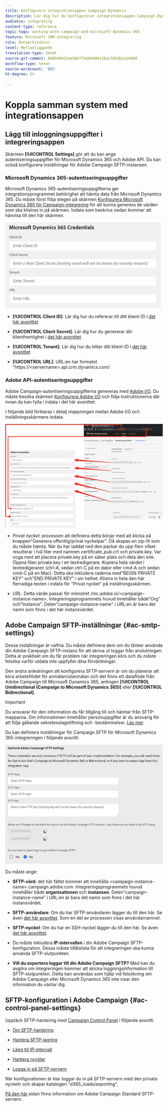 ```yaml
---
title: Konfigurera integrationsappen Campaign-Dynamics
description: Lär dig hur du konfigurerar integrationsappen Campaign-Dynamics
audience: integrating
content-type: reference
topic-tags: working-with-campaign-and-microsoft-dynamics-365
feature: Microsoft CRM-integrering
role: Dataarkitektur
level: Mellanliggande
translation-type: tm+mt
source-git-commit: 088b49931ee5047fa6b949813ba17654b1e10d60
workflow-type: tm+mt
source-wordcount: '801'
ht-degree: 2%

---
```



# Koppla samman system med integrationsappen

## Lägg till inloggningsuppgifter i integreringsappen

Skärmen **[!UICONTROL Settings]** gör att du kan ange autentiseringsuppgifter för Microsoft Dynamics 365 och Adobe API. Du kan också konfigurera inställningar för Adobe Campaign SFTP-instansen.

### Microsoft Dynamics 365-autentiseringsuppgifter

Microsoft Dynamics 365-autentiseringsuppgifterna ger integrationsprogrammet behörighet att hämta data från Microsoft Dynamics 365.  Du måste först följa stegen på skärmen [Konfigurera Microsoft Dynamics 365 för Campaign-integrering](../../integrating/using/d365-acs-configure-d365.md) för att kunna generera de värden som ska klistras in på skärmen. Indata som beskrivs nedan kommer att hänvisa till den här skärmen.

![](assets/do-not-localize/d365-to-acs-ui-page-workflows-settings-d365.png)

* **[!UICONTROL Client ID]**: Lär dig hur du refererar till ditt klient-ID i  [det här avsnittet](../../integrating/using/d365-acs-configure-d365.md#register-a-new-app)

* **[!UICONTROL Client Secret]**: Lär dig hur du genererar din klienthemlighet i  [det här avsnittet](../../integrating/using/d365-acs-configure-d365.md#generate-a-client-secret)

* **[!UICONTROL Tenant]**: Lär dig hur du hittar ditt klient-ID i  [det här avsnittet](../../integrating/using/d365-acs-configure-d365.md#get-the-tenant-id)

* **[!UICONTROL URL]**: URL:en har formatet &quot;https://&lt;servername>.api.crm.dynamics.com/

### Adobe API-autentiseringsuppgifter

Adobe Campaign-autentiseringsuppgifterna genereras med [Adobe I/O](https://www.adobe.io/). Du måste besöka skärmen [Konfigurera Adobe I/O](../../integrating/using/d365-acs-configure-adobe-io.md) och följa instruktionerna där innan du kan fylla i indata i det här avsnittet.

I följande bild förklaras i detalj mappningen mellan Adobe I/O och inställningsskärmens indata.

![](assets/do-not-localize/d365-to-acs-ui-page-workflows-settings-adobeio.png)

* *Privat nyckel*: processen att definiera detta börjar med att klicka på knappen&quot;Generera offentlig/privat nyckelpar&quot;. Då skapas en zip-fil som du måste hämta. När du har laddat ned den packar du upp filen vilket resulterar i två filer med namnen certificate_pub.crt och private.key. Var noga med att placera private.key på en säker plats och dela den inte. Öppna filen private.key i en textredigerare. Kopiera hela värdet i textredigeraren (ctrl-A, sedan ctrl-C på en dator eller cmd-A och sedan cmd-C på en Mac). Detta ska inkludera raderna med&quot;BEGIN PRIVATE KEY&quot; och&quot;END PRIVATE KEY&quot; i sin helhet. Klistra in hela den här flerradiga texten i indata för &quot;Privat nyckel&quot; på inställningsskärmen.

* *URL*: Detta värde passar för mönstret /mc.adobe.io/&lt;campaign-instance-name>. Integreringsprogrammets huvud innehåller både&quot;Org&quot; och&quot;Instance&quot;. Delen&quot;campaign-instance-name&quot; i URL:en är bara det namn som finns i det här instansvärdet.

## Adobe Campaign SFTP-inställningar {#ac-smtp-settings}

Dessa inställningar är valfria. Du måste definiera dem om du tänker använda din Adobe Campaign SFTP-instans för att skriva ut loggar från anslutningen. Detta är praktiskt om du får problem när integreringen körs och du måste felsöka varför utdata inte uppfyller dina förväntningar.

Den andra anledningen att konfigurera SFTP-servern är om du planerar att köra arbetsflödet för anmälan/utanmälan och det finns ett dataflöde från Adobe Campaign till Microsoft Dynamics 365, antingen **[!UICONTROL Unidirectional (Campaign to Microsoft Dynamics 365)]** eller **[!UICONTROL Bidirectional]**.

>[!IMPORTANT]
>
>Du ansvarar för den information du får tillgång till och hämtar från SFTP-mapparna. Om informationen innehåller personuppgifter är du ansvarig för att följa gällande sekretesslagstiftning och -bestämmelser. [Läs mer](../../integrating/using/d365-acs-notices-and-recommendations.md#acs-msdyn-manage-privacy).


Du kan definiera inställningar för Campaign SFTP för Microsoft Dynamics 365-integreringen i följande avsnitt:

![](assets/do-not-localize/d365-to-acs-ui-page-workflows-settings-sftp.png)

Du måste ange:

* **SFTP-värd**: det här fältet kommer att innehålla  &lt;campaign-instance-name>.campaign.adobe.com. Integreringsprogrammets huvud innehåller både **organisationen** och **instansen**. Delen&quot;campaign-instance-name&quot; i URL:en är bara det namn som finns i det här instansvärdet.

* **SFTP-användare**: Om du har SFTP-användaren lägger du till den här. Se även [det här avsnittet](#ac-control-panel-settings). Som en del av processen visas användarnamnet.

* **SFTP-nyckel**: Om du har en SSH-nyckel lägger du till den här. Se även [det här avsnittet](#ac-control-panel-settings).

* Du måste inkludera **IP-intervallen** i din Adobe Campaign SFTP-konfiguration. Dessa måste tillåtslista för att integreringen ska kunna använda SFTP-slutpunkten.

* **Vill du exportera loggar till din Adobe Campaign SFTP?** Med kan du avgöra om integreringen kommer att skicka loggningsinformation till SFTP-slutpunkten. Detta kan användas som hjälp vid felsökning om Adobe Campaign eller Microsoft Dynamics 365 inte visar den information du väntar dig.

## SFTP-konfiguration i Adobe Campaign {#ac-control-panel-settings}

Upptäck SFTP-hantering med [Campaign Control Panel](https://experienceleague.adobe.com/docs/control-panel/using/control-panel-home.html?lang=sv) i följande avsnitt:

* [Om SFTP-hantering](https://experienceleague.adobe.com/docs/control-panel/using/sftp-management/about-sftp-management.html?lang=en#sftp-management)

* [Hantera SFTP-lagring](https://experienceleague.adobe.com/docs/control-panel/using/sftp-management/key-management.html?lang=en#installing-ssh-key)

* [Lägg till IP-intervall](https://experienceleague.adobe.com/docs/control-panel/using/sftp-management/ip-range-allow-listing.html?lang=en#sftp-management)

* [Hantera nycklar](https://experienceleague.adobe.com/docs/control-panel/using/sftp-management/key-management.html?lang=en#sftp-management)

* [Logga in på SFTP-servern](https://experienceleague.adobe.com/docs/control-panel/using/sftp-management/logging-into-sftp-server.html?lang=en#sftp-management)

När konfigurationen är klar loggar du in på SFTP-servern med den privata nyckeln och skapar katalogen &quot;d365_loads/exporting&quot;.

[På den här ](https://experienceleague.adobe.com/docs/campaign-standard-learn/control-panel/sftp-management/monitoring-server-capacity.html?lang=en#sftp-management) sidan finns information om Adobe Campaign Standard SFTP-servern.
